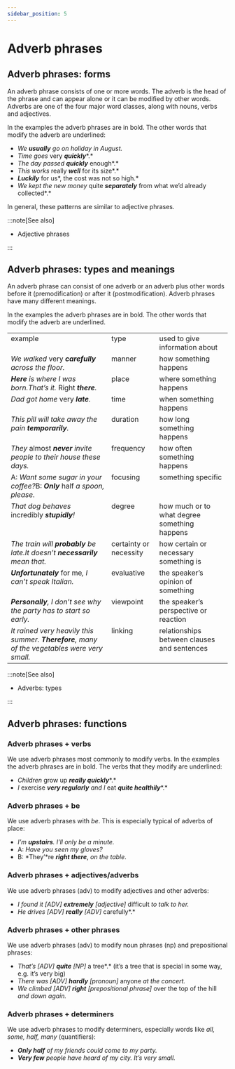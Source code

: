 ```yaml
---
sidebar_position: 5
---
```


# Adverb phrases

## Adverb phrases: forms

An adverb phrase consists of one or more words. The adverb is the head of the phrase and can appear alone or it can be modified by other words. Adverbs are one of the four major word classes, along with nouns, verbs and adjectives.

In the examples the adverb phrases are in bold. The other words that modify the adverb are underlined:

- *We **usually** go on holiday in August.*
- *Time goes* very ***quickly****.*
- *The day passed* ***quickly*** enough*.*
- *This works* really ***well*** for its size*.*
- ***Luckily*** for us*, the cost was not so high.*
- *We kept the new money* quite ***separately*** from what we’d already collected*.*

In general, these patterns are similar to adjective phrases.

:::note[See also]

- Adjective phrases

:::

## Adverb phrases: types and meanings

An adverb phrase can consist of one adverb or an adverb plus other words before it (premodification) or after it (postmodification). Adverb phrases have many different meanings.

In the examples the adverb phrases are in bold. The other words that modify the adverb are underlined.

<table><tbody><tr valign="top"><td>example</td><td>type</td><td>used to give information about</td></tr><tr valign="top"><td><i>We walked </i>very<b><i> carefully</i></b><i> across the floor.</i></td><td>manner</td><td>how something happens</td></tr><tr valign="top"><td><b><i>Here</i></b><i> is where I was born.</i><i>That’s it. </i>Right<b><i> there</i></b><i>.</i></td><td>place</td><td>where something happens</td></tr><tr valign="top"><td><i>Dad got home </i>very<b><i> late</i></b><i>.</i></td><td>time</td><td>when something happens</td></tr><tr valign="top"><td><i>This pill will take away the pain </i><b><i>temporarily</i></b><i>.</i></td><td>duration</td><td>how long something happens</td></tr><tr valign="top"><td><i>They </i>almost<b><i> never</i></b><i> invite people to their house these days.</i></td><td>frequency</td><td>how often something happens</td></tr><tr valign="top"><td>A: <i>Want some sugar in your coffee?</i>B: <b><i>Only</i></b> half <i>a spoon, please</i>.</td><td>focusing</td><td>something specific</td></tr><tr valign="top"><td><i>That dog behaves </i>incredibly<i> </i><b><i>stupidly</i></b><i>!</i></td><td>degree</td><td>how much or to what degree something happens</td></tr><tr valign="top"><td><i>The train will </i><b><i>probably</i></b><i> be late.</i><i>It doesn’t </i><b><i>necessarily</i></b><i> mean that.</i></td><td>certainty or necessity</td><td>how certain or necessary something is</td></tr><tr valign="top"><td><b><i>Unfortunately </i></b>for me<i>, I can’t speak Italian.</i></td><td>evaluative</td><td>the speaker’s opinion of something</td></tr><tr valign="top"><td><b><i>Personally</i></b><i>, I don’t see why the party has to start so early.</i></td><td>viewpoint</td><td>the speaker’s perspective or reaction</td></tr><tr valign="top"><td><i>It rained very heavily this summer. </i><b><i>Therefore</i></b><i>, many of the vegetables were very small.</i></td><td>linking</td><td>relationships between clauses and sentences</td></tr></tbody></table>

:::note[See also]

- Adverbs: types

:::

## Adverb phrases: functions

### Adverb phrases + verbs

We use adverb phrases most commonly to modify verbs. In the examples the adverb phrases are in bold. The verbs that they modify are underlined:

- *Children* grow up ***really quickly****.*
- *I* exercise ***very regularly*** *and I* eat ***quite healthily****.*

### Adverb phrases + be

We use adverb phrases with *be*. This is especially typical of adverbs of place:

- *I’*m ***upstairs****. I’ll only be a minute.*
- A: *Have you seen my gloves?*
- B: *They’*re ***right there***, *on the table*.

### Adverb phrases + adjectives/adverbs

We use adverb phrases (adv) to modify adjectives and other adverbs:

- *I found it \[ADV\] **extremely** \[adjective\]* difficult *to talk to her.*
- *He drives \[ADV\] **really** \[ADV\]* carefully*.*

### Adverb phrases + other phrases

We use adverb phrases (adv) to modify noun phrases (np) and prepositional phrases:

- *That’s \[ADV\] **quite** \[NP\]* a tree*.* (it’s a tree that is special in some way, e.g. it’s very big)
- *There was \[ADV\] **hardly** \[pronoun\]* anyone *at the concert.*
- *We climbed \[ADV\] **right** \[prepositional phrase\]* over the top of the hill *and down again.*

### Adverb phrases + determiners

We use adverb phrases to modify determiners, especially words like *all, some, half, many* (quantifiers):

- ***Only half*** *of my friends could come to my party.*
- ***Very few*** *people have heard of my city. It’s very small.*

